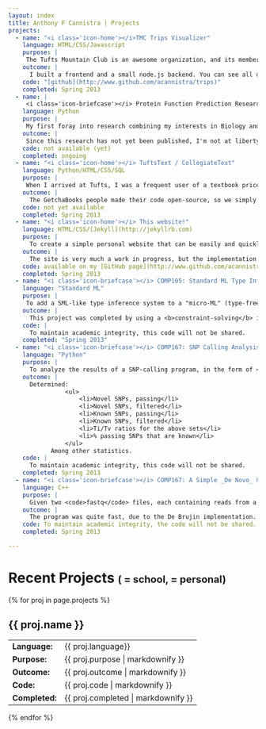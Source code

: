 ```yaml
---
layout: index
title: Anthony F Cannistra | Projects
projects:
  - name: "<i class='icon-home'></i>TMC Trips Visualizer"
    language: HTML/CSS/Javascript
    purpose: |
     The Tufts Mountain Club is an awesome organization, and its members lead amazing trips all over New England. For my first two years at Tufts, though, the only way to find out what trips were happening was to go onto the [TMC Website](http://www.tuftsmountainclub.org/trips-2) and look at an ugly table. So I decided to [do something about it](http://trips.anthonycannistra.com).
    outcome: |
      I built a frontend and a small node.js backend. You can see all of the code and some documentation on [github](http://www.github.com/acannistra/trips).
    code: "[github](http://www.github.com/acannistra/trips)"
    completed: Spring 2013
  - name: |
     <i class='icon-briefcase'></i> Protein Function Prediction Research
    language: Python
    purpose: |
     My first foray into research combining my interests in Biology and Computer Science, this project is an ongoing attempt to improve the accuracy of computational protein function prediction based on work Tufts University computer science Profs. [Ben Hescott](http://www.cs.tufts.edu/~hescott) and [Lenore Cowen](http://www.cs.tufts.edu/~cowen) have been doing over the past year. Hescott and Cowen have developed a protein-protein interaction network distance metric called the Diffusion State Distance (paper forthcoming, PLOS ONE Fall 2013). The DSD metric has produced good results when operating on networks of *physical* protein-protein interaction data. My charge for the summer, together with Tufts senior Inbar Fried, was to integrate *genetic* protein-protein interaction data. 
    outcome: | 
     Since this research has not yet been published, I'm not at liberty to discuss results. However, they are quite interesting. Look for a potential presentation at [RECOMB 2014](http://www.compbio.cmu.edu/recomb/). 
    code: not available (yet)
    completed: ongoing
  - name: "<i class='icon-home'></i> TuftsText / CollegiateText"
    language: Python/HTML/CSS/SQL
    purpose: |
     When I arrived at Tufts, I was a frequent user of a textbook price comparison service called [GetchaBooks](http://www.getchabooks.com), created by Tufts students. This winter, when the students who created the website decided to take it down, my friend [James](http://www.facebook.com/james.roseman) and I picked up where they left off.
    outcome: |
      The GetchaBooks people made their code open-source, so we simply had to install their Git repo onto a properly-configured server, change some CSS colors, and behold: [TuftsText](http://www.tuftstext.com). The site worked great during the Spring semester, and drove quite a bit of traffic. However, once Tufts changed the software used by the university to manage courses and registration, much of the infrastructure upon which GetchaBooks/TuftsText is based no longer works. So, James and I are working on rebuilding TuftsText from the ground up and are planning on expanding to two other area universities, Bentley and Brandeis. 
    code: not yet available
    completed: Spring 2013
  - name: "<i class='icon-home'></i> This website!"
    language: HTML/CSS/[Jekyll](http://jekyllrb.com)
    purpose: |
      To create a simple personal website that can be easily and quickly updated. I was looking for a nice way to be able to write my site in [markdown](http://daringfireball.net/projects/markdown/).
    outcome: | 
      The site is very much a work in progress, but the implementation is quite enjoyable to work with. My desire for a clean Markdown-based site and a database-free content management system brought me to [GitHub Pages](http://pages.github.com). GitHub runs the markdown through Jekyll, which supports the [Liquid Template Engine](https://github.com/Shopify/liquid/wiki/Liquid-for-Designers), which is small and simple to use. All of the projects on this page, for example, are encoded in [YAML](http://www.yaml.org/spec/1.2/spec.html) format, parsed by Liquid into the tables you see.
    code: available on my [GitHub page](http://www.github.com/acannistra).
    completed: Spring 2013
  - name: "<i class='icon-briefcase'></i> COMP105: Standard ML Type Inference"
    language: "Standard ML"
    purpose: |
     To add a SML-like type inference system to a "micro-ML" (type-free) interpreter
    outcome: |
      This project was completed by using a <b>constraint-solving</b> inference algorithm, where type expressions are distilled into <b>type constraints</b> (similar in style to a CNF boolean solver), and solved.<p>In short, we were able to take a non-typed language and convert it to a strictly typed one via the addition of a type inference system. </p>
    code: |
      To maintain academic integrity, this code will not be shared.
    completed: "Spring 2013"
  - name: "<i class='icon-briefcase'></i> COMP167: SNP Calling Analysis"
    language: "Python"
    purpose: |
      To analyze the results of a SNP-calling program, in the form of <code>.vcf</code> files, and compute statistics about the data. The data were also compared against a database of known SNPs (dbSNP, csomes 18-21) to find "novel" variants.
    outcome: |
      Determined:
      			<ul>
      				<li>Novel SNPs, passing</li>
      				<li>Novel SNPs, filtered</li>
      				<li>Known SNPs, passing</li>
      				<li>Known SNPs, filtered</li>
      				<li>Ti/Tv ratios for the above sets</li>
      				<li>% passing SNPs that are known</li>
      			</ul>
      		Among other statistics.
    code: |
      To maintain academic integrity, this code will not be shared.
    completed: Spring 2013
  - name: "<i class='icon-briefcase'></i> COMP167: A Simple _De Novo_ Genome Assembler"
    language: C++
    purpose: |
      Given two <code>fastq</code> files, each containing reads from a genome fragment, we set out to assemble as much of the original sequence as possible using pairwise overlaps and a <a href="http://en.wikipedia.org/wiki/De_Bruijn_graph">De Brujin</a> <a href="http://www.nature.com/nbt/journal/v29/n11/full/nbt.2023.html">assembly strategy.</a>
    outcome: |
      The program was quite fast, due to the De Brujin implementation. Finding overlapping reads was unnecessary, as the graph ensured read overlap as it was built.
    code: To maintain academic integrity, the code will not be shared.
    completed: Spring 2013

---
```


<h1> Recent Projects  <span style="font-size: 20px">(<i class="icon-briefcase"></i> = school, <i class="icon-home"></i> = personal)</span></h1>

{% for proj in page.projects %}
## {{ proj.name }}
<table>
	<tr>
		<td><b>Language:</b></td>
		<td valign="middle">{{ proj.language}}</td>
	</tr>
	<tr>
		<td><b>Purpose:</b></td>
		<td>{{ proj.purpose | markdownify }}</td>
	</tr>
	<tr>
		<td><b>Outcome:</b></td>
		<td>{{ proj.outcome | markdownify }}</td>
	</tr>
	<tr>
		<td><b>Code:</b></td>
		<td>{{ proj.code | markdownify }}</td>
	</tr>
	<tr>
		<td><b>Completed:</b></td>
		<td>{{ proj.completed | markdownify }}</td>
	</tr>
</table>
{% endfor %} 


